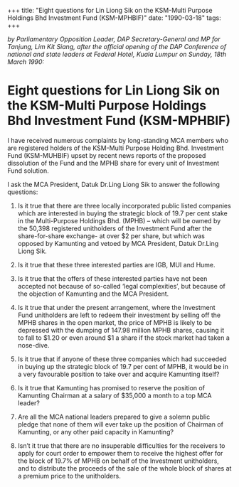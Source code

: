 +++ 
title: "Eight questions for Lin Liong Sik on the KSM-Multi Purpose Holdings Bhd Investment Fund (KSM-MPHBIF)"
date: "1990-03-18"
tags:
+++

_by Parliamentary Opposition Leader, DAP Secretary-General and MP for Tanjung, Lim Kit Siang, after the official opening of the DAP Conference of national and state leaders at Federal Hotel, Kuala Lumpur on Sunday, 18th March 1990:_

# Eight questions for Lin Liong Sik on the KSM-Multi Purpose Holdings Bhd Investment Fund (KSM-MPHBIF)

I have received numerous complaints by long-standing MCA members who are registered holders of the KSM-Multi Purpose Holding Bhd. Investment Fund (KSM-MUHBIF) upset by recent news reports of the proposed dissolution of the Fund and the MPHB share for every unit of Investment Fund solution.</u>

I ask the MCA President, Datuk Dr.Ling Liong Sik to answer the following questions:

1.	Is it true that there are three locally incorporated public listed companies which are interested in buying the strategic block of 19.7 per cent stake in the Multi-Purpose Holdings Bhd. (MPHB) – which will be owned by the 50,398 registered unitholders of the Investment Fund after the share-for-share exchange- at over $2 per share, but which was opposed by Kamunting and vetoed by MCA President, Datuk Dr.Ling Liong Sik.

2.	Is it true that these three interested parties are IGB, MUI and Hume.

3.	Is it true that the offers of these interested parties have not been accepted not because of so-called ‘legal complexities’, but because of the objection of Kamunting and the MCA President.

4.	Is it true that under the present arrangement, where the Investment Fund unitholders are left to redeem their investment by selling off the MPHB shares in the open market, the price of MPHB is likely to be depressed with the dumping of 147.98 million MPHB shares, causing it to fall to $1.20 or even around $1 a share if the stock market had taken a nose-dive.

5.	Is it true that if anyone of these three companies which had succeeded in buying up the strategic block of 19.7 per cent of MPHB, it would be in a very favourable position to take over and acquire Kamunting itself?

6.	Is it true that Kamunting has promised to reserve the position of Kamunting Chairman at a salary of $35,000 a month to a top MCA leader?

7.	Are all the MCA national leaders prepared to give a solemn public pledge that none of them will ever take up the position of Chairman of Kamunting, or any other paid capacity in Kamunting?

8.	Isn’t it true that there are no insuperable difficulties for the receivers to apply for court order to empower them to receive the highest offer for the block of 19.7% of MPHB on behalf of the Investment unitholders, and to distribute the proceeds of the sale of the whole block of shares at a premium price to the unitholders.
 
